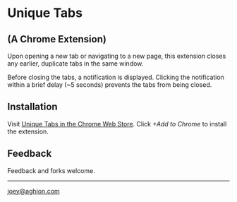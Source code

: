 Unique Tabs
===========

(A Chrome Extension)
--------------------

Upon opening a new tab or navigating to a new page, this extension closes any earlier, duplicate tabs in the same window.

Before closing the tabs, a notification is displayed. Clicking the notification within a brief delay (~5 seconds) prevents the tabs from being closed.


Installation
------------

Visit [Unique Tabs in the Chrome Web Store](https://chrome.google.com/webstore/detail/unique-tabs/cicbejncjmbkbahiicbiflndmhbcgibk). Click _+Add to Chrome_ to install the extension.


Feedback
--------

Feedback and forks welcome.

---
[joey@aghion.com](mailto:joey@aghion.com)